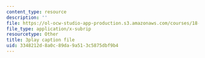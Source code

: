 ```yaml
---
content_type: resource
description: ''
file: https://ol-ocw-studio-app-production.s3.amazonaws.com/courses/18-06sc-linear-algebra-fall-2011/3348212d8a0c89da9a513c5875dbf9b4_yjBerM5jWsc.srt
file_type: application/x-subrip
resourcetype: Other
title: 3play caption file
uid: 3348212d-8a0c-89da-9a51-3c5875dbf9b4
---
```

